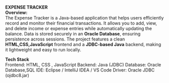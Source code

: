 **EXPENSE TRACKER**
<br>
__Overview:__
<br>
The Expense Tracker is a Java-based application that helps users efficiently record and monitor their financial transactions.
It allows you to add, view, and delete income or expense entries while automatically updating the balance.
Data is stored securely in an __Oracle Database__, ensuring persistence across sessions.
The project features a clean __HTML,CSS,JavaScript__ frontend and a __JDBC-based Java__ backend, making it lightweight and easy to run locally.

**Tech Stack**
<br>
Frontend:	HTML, CSS , JavaScript
Backend:  Java (JDBC)
Database:	Oracle Database,SQL
IDE:      Eclipse / IntelliJ IDEA / VS Code
Driver:	  Oracle JDBC (ojdbc8.jar)



